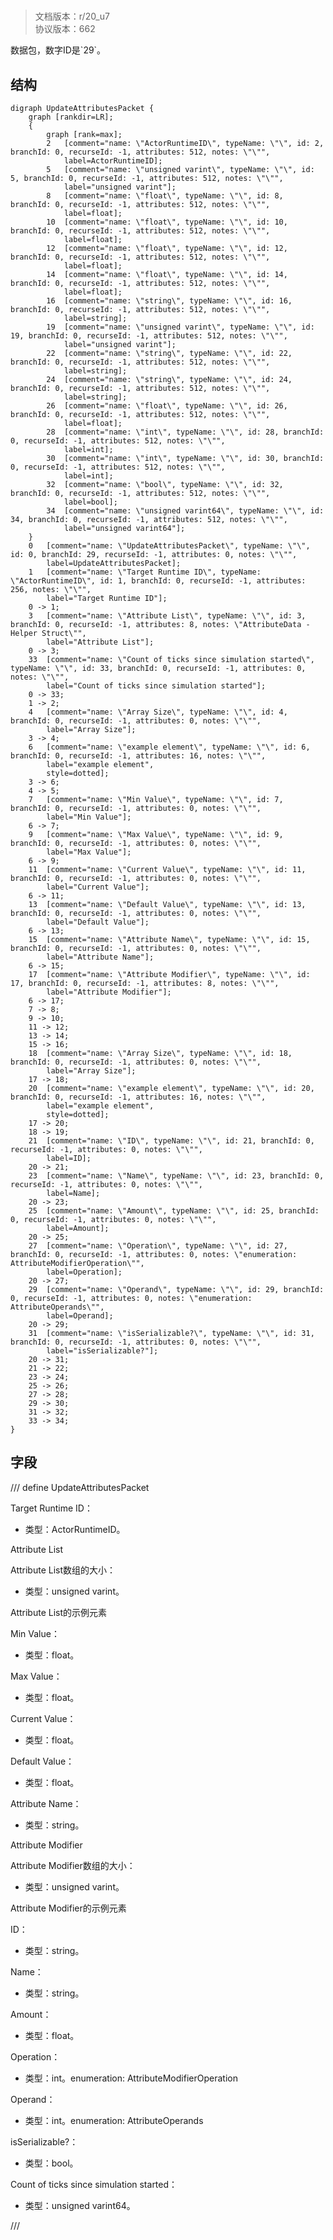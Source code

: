# <!-- md:samp UpdateAttributesPacket -->

> 文档版本：r/20_u7<br/>协议版本：662

<!-- md:samp UpdateAttributesPacket -->数据包，数字ID是`29`。

## 结构

```viz
digraph UpdateAttributesPacket {
	graph [rankdir=LR];
	{
		graph [rank=max];
		2	[comment="name: \"ActorRuntimeID\", typeName: \"\", id: 2, branchId: 0, recurseId: -1, attributes: 512, notes: \"\"",
			label=ActorRuntimeID];
		5	[comment="name: \"unsigned varint\", typeName: \"\", id: 5, branchId: 0, recurseId: -1, attributes: 512, notes: \"\"",
			label="unsigned varint"];
		8	[comment="name: \"float\", typeName: \"\", id: 8, branchId: 0, recurseId: -1, attributes: 512, notes: \"\"",
			label=float];
		10	[comment="name: \"float\", typeName: \"\", id: 10, branchId: 0, recurseId: -1, attributes: 512, notes: \"\"",
			label=float];
		12	[comment="name: \"float\", typeName: \"\", id: 12, branchId: 0, recurseId: -1, attributes: 512, notes: \"\"",
			label=float];
		14	[comment="name: \"float\", typeName: \"\", id: 14, branchId: 0, recurseId: -1, attributes: 512, notes: \"\"",
			label=float];
		16	[comment="name: \"string\", typeName: \"\", id: 16, branchId: 0, recurseId: -1, attributes: 512, notes: \"\"",
			label=string];
		19	[comment="name: \"unsigned varint\", typeName: \"\", id: 19, branchId: 0, recurseId: -1, attributes: 512, notes: \"\"",
			label="unsigned varint"];
		22	[comment="name: \"string\", typeName: \"\", id: 22, branchId: 0, recurseId: -1, attributes: 512, notes: \"\"",
			label=string];
		24	[comment="name: \"string\", typeName: \"\", id: 24, branchId: 0, recurseId: -1, attributes: 512, notes: \"\"",
			label=string];
		26	[comment="name: \"float\", typeName: \"\", id: 26, branchId: 0, recurseId: -1, attributes: 512, notes: \"\"",
			label=float];
		28	[comment="name: \"int\", typeName: \"\", id: 28, branchId: 0, recurseId: -1, attributes: 512, notes: \"\"",
			label=int];
		30	[comment="name: \"int\", typeName: \"\", id: 30, branchId: 0, recurseId: -1, attributes: 512, notes: \"\"",
			label=int];
		32	[comment="name: \"bool\", typeName: \"\", id: 32, branchId: 0, recurseId: -1, attributes: 512, notes: \"\"",
			label=bool];
		34	[comment="name: \"unsigned varint64\", typeName: \"\", id: 34, branchId: 0, recurseId: -1, attributes: 512, notes: \"\"",
			label="unsigned varint64"];
	}
	0	[comment="name: \"UpdateAttributesPacket\", typeName: \"\", id: 0, branchId: 29, recurseId: -1, attributes: 0, notes: \"\"",
		label=UpdateAttributesPacket];
	1	[comment="name: \"Target Runtime ID\", typeName: \"ActorRuntimeID\", id: 1, branchId: 0, recurseId: -1, attributes: 256, notes: \"\"",
		label="Target Runtime ID"];
	0 -> 1;
	3	[comment="name: \"Attribute List\", typeName: \"\", id: 3, branchId: 0, recurseId: -1, attributes: 8, notes: \"AttributeData - Helper Struct\"",
		label="Attribute List"];
	0 -> 3;
	33	[comment="name: \"Count of ticks since simulation started\", typeName: \"\", id: 33, branchId: 0, recurseId: -1, attributes: 0, notes: \"\"",
		label="Count of ticks since simulation started"];
	0 -> 33;
	1 -> 2;
	4	[comment="name: \"Array Size\", typeName: \"\", id: 4, branchId: 0, recurseId: -1, attributes: 0, notes: \"\"",
		label="Array Size"];
	3 -> 4;
	6	[comment="name: \"example element\", typeName: \"\", id: 6, branchId: 0, recurseId: -1, attributes: 16, notes: \"\"",
		label="example element",
		style=dotted];
	3 -> 6;
	4 -> 5;
	7	[comment="name: \"Min Value\", typeName: \"\", id: 7, branchId: 0, recurseId: -1, attributes: 0, notes: \"\"",
		label="Min Value"];
	6 -> 7;
	9	[comment="name: \"Max Value\", typeName: \"\", id: 9, branchId: 0, recurseId: -1, attributes: 0, notes: \"\"",
		label="Max Value"];
	6 -> 9;
	11	[comment="name: \"Current Value\", typeName: \"\", id: 11, branchId: 0, recurseId: -1, attributes: 0, notes: \"\"",
		label="Current Value"];
	6 -> 11;
	13	[comment="name: \"Default Value\", typeName: \"\", id: 13, branchId: 0, recurseId: -1, attributes: 0, notes: \"\"",
		label="Default Value"];
	6 -> 13;
	15	[comment="name: \"Attribute Name\", typeName: \"\", id: 15, branchId: 0, recurseId: -1, attributes: 0, notes: \"\"",
		label="Attribute Name"];
	6 -> 15;
	17	[comment="name: \"Attribute Modifier\", typeName: \"\", id: 17, branchId: 0, recurseId: -1, attributes: 8, notes: \"\"",
		label="Attribute Modifier"];
	6 -> 17;
	7 -> 8;
	9 -> 10;
	11 -> 12;
	13 -> 14;
	15 -> 16;
	18	[comment="name: \"Array Size\", typeName: \"\", id: 18, branchId: 0, recurseId: -1, attributes: 0, notes: \"\"",
		label="Array Size"];
	17 -> 18;
	20	[comment="name: \"example element\", typeName: \"\", id: 20, branchId: 0, recurseId: -1, attributes: 16, notes: \"\"",
		label="example element",
		style=dotted];
	17 -> 20;
	18 -> 19;
	21	[comment="name: \"ID\", typeName: \"\", id: 21, branchId: 0, recurseId: -1, attributes: 0, notes: \"\"",
		label=ID];
	20 -> 21;
	23	[comment="name: \"Name\", typeName: \"\", id: 23, branchId: 0, recurseId: -1, attributes: 0, notes: \"\"",
		label=Name];
	20 -> 23;
	25	[comment="name: \"Amount\", typeName: \"\", id: 25, branchId: 0, recurseId: -1, attributes: 0, notes: \"\"",
		label=Amount];
	20 -> 25;
	27	[comment="name: \"Operation\", typeName: \"\", id: 27, branchId: 0, recurseId: -1, attributes: 0, notes: \"enumeration: AttributeModifierOperation\"",
		label=Operation];
	20 -> 27;
	29	[comment="name: \"Operand\", typeName: \"\", id: 29, branchId: 0, recurseId: -1, attributes: 0, notes: \"enumeration: AttributeOperands\"",
		label=Operand];
	20 -> 29;
	31	[comment="name: \"isSerializable?\", typeName: \"\", id: 31, branchId: 0, recurseId: -1, attributes: 0, notes: \"\"",
		label="isSerializable?"];
	20 -> 31;
	21 -> 22;
	23 -> 24;
	25 -> 26;
	27 -> 28;
	29 -> 30;
	31 -> 32;
	33 -> 34;
}

```

## 字段

/// define
UpdateAttributesPacket

Target Runtime ID：[<!-- md:samp ActorRuntimeID -->](refs/protocols/types/ActorRuntimeID.md)

- 类型：ActorRuntimeID。

Attribute List

Attribute List数组的大小：<!-- md:samp unsigned varint -->

- 类型：unsigned varint。

Attribute List的示例元素

Min Value：<!-- md:samp float -->

- 类型：float。

Max Value：<!-- md:samp float -->

- 类型：float。

Current Value：<!-- md:samp float -->

- 类型：float。

Default Value：<!-- md:samp float -->

- 类型：float。

Attribute Name：<!-- md:samp string -->

- 类型：string。

Attribute Modifier

Attribute Modifier数组的大小：<!-- md:samp unsigned varint -->

- 类型：unsigned varint。

Attribute Modifier的示例元素

ID：<!-- md:samp string -->

- 类型：string。

Name：<!-- md:samp string -->

- 类型：string。

Amount：<!-- md:samp float -->

- 类型：float。

Operation：<!-- md:samp int -->

- 类型：int。enumeration: AttributeModifierOperation

Operand：<!-- md:samp int -->

- 类型：int。enumeration: AttributeOperands

isSerializable?：<!-- md:samp bool -->

- 类型：bool。

Count of ticks since simulation started：<!-- md:samp unsigned varint64 -->

- 类型：unsigned varint64。


///
